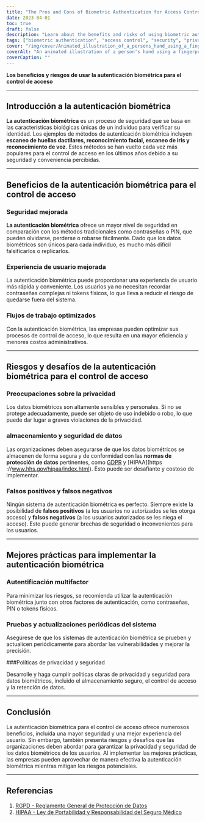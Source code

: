 ```yaml
---
title: "The Pros and Cons of Biometric Authentication for Access Control"
date: 2023-04-01
toc: true
draft: false
description: "Learn about the benefits and risks of using biometric authentication for access control, including enhanced security, privacy concerns, and best practices for implementation."
tags: ["biometric authentication", "access control", "security", "privacy", "data protection", "GDPR", "HIPAA", "false positives", "false negatives", "multi-factor authentication", "system testing", "security policies", "efficiency", "convenience", "unique identity", "streamlined workflows", "vulnerabilities", "risk mitigation", "user experience", "cybersecurity"]
cover: "/img/cover/Animated_illustration_of_a_persons_hand_using_a_fingerprint.png"
coverAlt: "An animated illustration of a person's hand using a fingerprint scanner to access a secured area, with a person's face and iris also visible in the background."
coverCaption: ""
---
```


 **Los beneficios y riesgos de usar la autenticación biométrica para el control de acceso**  ______  ## Introducción a la autenticación biométrica  **La autenticación biométrica** es un proceso de seguridad que se basa en las características biológicas únicas de un individuo para verificar su identidad. Los ejemplos de métodos de autenticación biométrica incluyen **escaneo de huellas dactilares, reconocimiento facial, escaneo de iris y reconocimiento de voz**. Estos métodos se han vuelto cada vez más populares para el control de acceso en los últimos años debido a su seguridad y conveniencia percibidas.  ______  ## Beneficios de la autenticación biométrica para el control de acceso  ### Seguridad mejorada  **La autenticación biométrica** ofrece un mayor nivel de seguridad en comparación con los métodos tradicionales como contraseñas o PIN, que pueden olvidarse, perderse o robarse fácilmente. Dado que los datos biométricos son únicos para cada individuo, es mucho más difícil falsificarlos o replicarlos.  ### Experiencia de usuario mejorada  La autenticación biométrica puede proporcionar una experiencia de usuario más rápida y conveniente. Los usuarios ya no necesitan recordar contraseñas complejas ni tokens físicos, lo que lleva a reducir el riesgo de quedarse fuera del sistema.  ### Flujos de trabajo optimizados  Con la autenticación biométrica, las empresas pueden optimizar sus procesos de control de acceso, lo que resulta en una mayor eficiencia y menores costos administrativos.  ______  ## Riesgos y desafíos de la autenticación biométrica para el control de acceso  ### Preocupaciones sobre la privacidad  Los datos biométricos son altamente sensibles y personales. Si no se protege adecuadamente, puede ser objeto de uso indebido o robo, lo que puede dar lugar a graves violaciones de la privacidad.  ### almacenamiento y seguridad de datos  Las organizaciones deben asegurarse de que los datos biométricos se almacenen de forma segura y de conformidad con las **normas de protección de datos** pertinentes, como [GDPR](https://gdpr.eu/) y [HIPAA](https ://www.hhs.gov/hipaa/index.html). Esto puede ser desafiante y costoso de implementar.  ### Falsos positivos y falsos negativos  Ningún sistema de autenticación biométrica es perfecto. Siempre existe la posibilidad de **falsos positivos** (a los usuarios no autorizados se les otorga acceso) y **falsos negativos** (a los usuarios autorizados se les niega el acceso). Esto puede generar brechas de seguridad o inconvenientes para los usuarios.  ______  ## Mejores prácticas para implementar la autenticación biométrica  ### Autentificación multifactor  Para minimizar los riesgos, se recomienda utilizar la autenticación biométrica junto con otros factores de autenticación, como contraseñas, PIN o tokens físicos.  ### Pruebas y actualizaciones periódicas del sistema  Asegúrese de que los sistemas de autenticación biométrica se prueben y actualicen periódicamente para abordar las vulnerabilidades y mejorar la precisión.  ###Políticas de privacidad y seguridad  Desarrolle y haga cumplir políticas claras de privacidad y seguridad para datos biométricos, incluido el almacenamiento seguro, el control de acceso y la retención de datos.  ______  ## Conclusión  La autenticación biométrica para el control de acceso ofrece numerosos beneficios, incluida una mayor seguridad y una mejor experiencia del usuario. Sin embargo, también presenta riesgos y desafíos que las organizaciones deben abordar para garantizar la privacidad y seguridad de los datos biométricos de los usuarios. Al implementar las mejores prácticas, las empresas pueden aprovechar de manera efectiva la autenticación biométrica mientras mitigan los riesgos potenciales.  ______  ## Referencias  1. [RGPD - Reglamento General de Protección de Datos](https://gdpr.eu/) 2. [HIPAA - Ley de Portabilidad y Responsabilidad del Seguro Médico](https://www.hhs.gov/hipaa/index.html) 